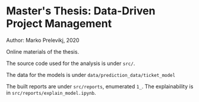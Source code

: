 # Master's Thesis: Data-Driven Project Management
Author: Marko Prelevikj, 2020

Online materials of the thesis.

The source code used for the analysis is under `src/`.

The data for the models is under `data/prediction_data/ticket_model`

The built reports are under `src/reports`, enumerated `1_`.
The explainability is in `src/reports/explain_model.ipynb`.
